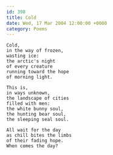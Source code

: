 ```yaml
---
id: 398
title: Cold
date: Wed, 17 Mar 2004 12:00:00 +0000
category: Poems
---
```


    Cold,  
    in the way of frozen,  
    wasting ice:  
    the arctic's night  
    of every creature  
    running toward the hope  
    of morning light.

    This is,  
    in ways unknown,  
    the landscape of cities  
    filled with men:  
    the white bunny soul,  
    the hunting bear soul,  
    the sleeping seal soul.

    All wait for the day  
    as chill bites the limbs  
    of their fading hope.  
    When comes the day?



